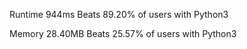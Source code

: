 Runtime
944ms
Beats 89.20% of users with Python3

Memory
28.40MB
Beats 25.57% of users with Python3
